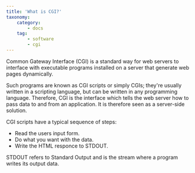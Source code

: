 ```yaml
---
title: 'What is CGI?'
taxonomy:
    category:
        - docs
    tag:
        - software
        - cgi
---
```


Common Gateway Interface (CGI) is a standard way for web servers to interface with executable programs installed on a server that generate web pages dynamically.

Such programs are known as CGI scripts or simply CGIs; they're usually written in a scripting language, but can be written in any programming language. Therefore, CGI is the interface which tells the web server how to pass data to and from an application. It is therefore seen as a server-side solution. 

CGI scripts have a typical sequence of steps:

- Read the users input form.
- Do what you want with the data.
- Write the HTML responce to STDOUT.

STDOUT refers to Standard Output and is the stream where a program writes its output data.